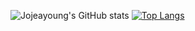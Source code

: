 ![Jojeayoung's GitHub stats](https://github-readme-stats.vercel.app/api?username=dolong2)
[![Top Langs](https://github-readme-stats.vercel.app/api/top-langs/?username=dolong2&layout=compact&hide=html,css&exclude_repo=loginsystem)](https://github.com/anuraghazra/github-readme-stats)

